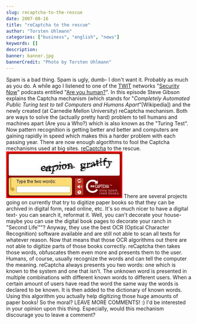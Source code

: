 ```yaml
---
slug: recaptcha-to-the-rescue
date: 2007-08-16
title: "reCaptcha to the rescue"
author: "Torsten Uhlmann"
categories: ["business", "english", "news"]
keywords: []
description:
banner: banner.jpg
bannerCredit: "Photo by Torsten Uhlmann"
---
```


Spam is a bad thing. Spam is ugly, dumb- I don't want it. Probably as much as you do. A while ago I listened to one of the [TWIT](http://www.twit.tv/) networks "[Security Now](http://www.twit.tv/SN)" podcasts entitled "[Are you human?](http://www.twit.tv/sn101)". In this episode Steve Gibson explains the Captcha mechanism (which stands for "*<span lang="en" lang="en">Completely Automated Public Turing test to tell Computers and Humans Apart</span>*"\[Wikipedia\]) and the newly created (at Carnedie Mellon University) reCaptcha mechanism. Both are ways to solve the (actually pretty hard) problem to tell humans and machines apart (Are you a Who?) which is also known as the "Turing Test". Now pattern recognition is getting better and better and computers are gaining rapidly in speed which makes this a harder problem with each passing year. There are now enough algorithms to fool the Captcha mechanisms used at big sites. [reCaptcha](http://recaptcha.net/) to the rescue. ![recaptcha.JPG](./recaptcha.JPG) There are several projects going on currently that try to digitize paper books so that they can be archived in digital form, read online, etc. It's so much nicer to have a digital text- you can search it, reformat it. Well, you can't decorate your house- maybe you can use the digital book pages to decorate your ranch in "Second Life™"? Anyway, they use the best OCR (Optical Character Recognition) software available and are still not able to scan all texts for whatever reason. Now that means that those OCR algorithms out there are not able to digitize parts of those books correctly. reCaptcha then takes those words, obfuscates them even more and presents them to the user. Humans, of course, usually recognize the words and can tell the computer the meaning. reCaptcha always presents you two words: one which is known to the system and one that isn't. The unknown word is presented in multiple combinations with different known words to different users. When a certain amount of users have read the word the same way the words is declared to be known. It is then added to the dictionary of known words. Using this algorithm you actually help digitizing those huge amounts of paper books! So the moral? LEAVE MORE COMMENTS! :) I'd be interested in your opinion upon this thing. Especially, would this mechanism discourage you to leave a comment?
